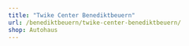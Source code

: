 ```yaml
---
title: "Twike Center Benediktbeuern"
url: /benediktbeuern/twike-center-benediktbeuern/
shop: Autohaus
---
```

